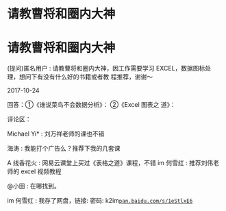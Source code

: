 # 请教曹将和圈内大神

# 请教曹将和圈内大神

(提问)匿名用户 : 请教曹将和圈内大神，因工作需要学习 EXCEL，数据图标处理，想问下有没有什么好的书籍或者教 程推荐，谢谢～

2017-10-24

回答：①《谁说菜鸟不会数据分析》： ②《Excel 图表之 道》：

评论区：

Michael Yi* : 刘万祥老师的课也不错

海涛 : 我能打个广告么？推荐下我的几套课

A 线香花火 : 网易云课堂上买过《表格之道》课程，不错 im 何雪红 : 推荐刘伟老师的 excel 视频教程

@小田 : 在哪找到。

im 何雪红 : 我存了网盘，链接: 密码: k2im[`pan.baidu.com/s/1eStlxE6`](https://pan.baidu.com/s/1eStlxE6)